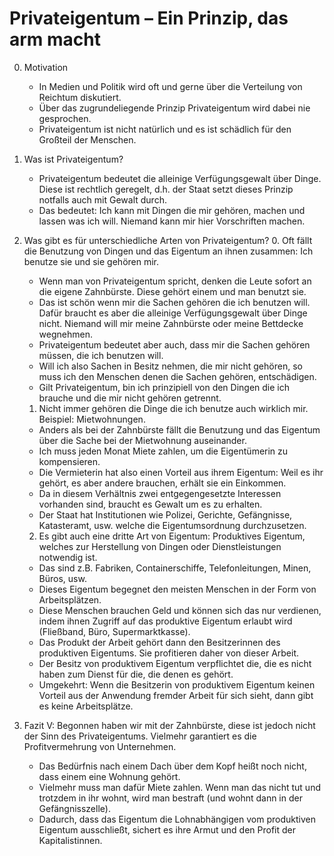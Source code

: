 # Privateigentum – Ein Prinzip, das arm macht

0. Motivation
    * In Medien und Politik wird oft und gerne über die Verteilung von Reichtum diskutiert.
    * Über das zugrundeliegende Prinzip Privateigentum wird dabei nie gesprochen.
    * Privateigentum ist nicht natürlich und es ist schädlich für den Großteil der Menschen.
    
1. Was ist Privateigentum? 
    * Privateigentum bedeutet die alleinige Verfügungsgewalt über Dinge. Diese ist rechtlich geregelt, d.h. der Staat setzt dieses Prinzip notfalls auch mit Gewalt durch.
    * Das bedeutet: Ich kann mit Dingen die mir gehören, machen und lassen was ich will. Niemand kann mir hier Vorschriften machen. 
    
2. Was gibt es für unterschiedliche Arten von Privateigentum?
    0. Oft fällt die Benutzung von Dingen und das Eigentum an ihnen zusammen: Ich benutze sie und sie gehören mir.
    * Wenn man von Privateigentum spricht, denken die Leute sofort an die eigene Zahnbürste. Diese gehört einem und man benutzt sie.
    * Das ist schön wenn mir die Sachen gehören die ich benutzen will. Dafür braucht es aber die alleinige Verfügungsgewalt über Dinge
    nicht. Niemand will mir meine Zahnbürste oder meine Bettdecke
    wegnehmen.
    * Privateigentum bedeutet aber auch, dass mir die Sachen gehören müssen, die ich benutzen will.
    * Will ich also Sachen in Besitz nehmen, die mir nicht gehören, so muss ich den Menschen denen die Sachen gehören, entschädigen.
    * Gilt Privateigentum, bin ich prinzipiell von den Dingen die ich brauche und die mir nicht gehören getrennt.
    
    1. Nicht immer gehören die Dinge die ich benutze auch wirklich mir. Beispiel: Mietwohnungen.
    * Anders als bei der Zahnbürste fällt die Benutzung und das Eigentum über die Sache bei der Mietwohnung auseinander.
    * Ich muss jeden Monat Miete zahlen, um die Eigentümerin zu kompensieren.
    * Die Vermieterin hat also einen Vorteil aus ihrem Eigentum: Weil es ihr gehört, es aber andere brauchen, erhält sie ein Einkommen.
    * Da in diesem Verhältnis zwei entgegengesetzte Interessen vorhanden sind, braucht es Gewalt um es zu erhalten.
    * Der Staat hat Institutionen wie Polizei, Gerichte, Gefängnisse, Katasteramt, usw. welche die Eigentumsordnung durchzusetzen.
    
    2. Es gibt auch eine dritte Art von Eigentum: Produktives Eigentum, welches zur Herstellung von Dingen oder Dienstleistungen
    notwendig ist.
    * Das sind z.B. Fabriken, Containerschiffe, Telefonleitungen, Minen, Büros, usw.
    * Dieses Eigentum begegnet den meisten Menschen in der Form von Arbeitsplätzen.
    * Diese Menschen brauchen Geld und können sich das nur verdienen, indem ihnen Zugriff auf das produktive Eigentum erlaubt wird (Fließband, Büro, Supermarktkasse).
    * Das Produkt der Arbeit gehört dann den Besitzerinnen des produktiven Eigentums. Sie profitieren daher von dieser Arbeit.
    * Der Besitz von produktivem Eigentum verpflichtet die, die es nicht haben zum Dienst für die, die denen es gehört. 
    * Umgekehrt: Wenn die Besitzerin von produktivem Eigentum keinen Vorteil aus der Anwendung fremder Arbeit für sich sieht, dann gibt
    es keine Arbeitsplätze.
    
3. Fazit V: Begonnen haben wir mit der Zahnbürste, diese ist jedoch
    nicht der Sinn des Privateigentums. Vielmehr garantiert es die
    Profitvermehrung von Unternehmen.
    * Das Bedürfnis nach einem Dach über dem Kopf heißt noch nicht, dass einem eine Wohnung gehört.
    * Vielmehr muss man dafür Miete zahlen. Wenn man das nicht tut und trotzdem in ihr wohnt, wird man bestraft (und wohnt dann in der Gefängnisszelle).
    * Dadurch, dass das Eigentum die Lohnabhängigen vom produktiven Eigentum ausschließt, sichert es ihre Armut und den Profit der Kapitalistinnen.

